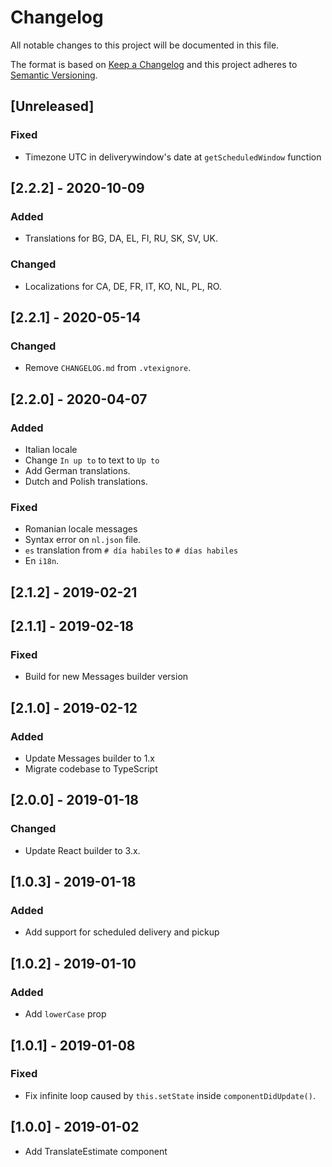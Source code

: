 # Changelog

All notable changes to this project will be documented in this file.

The format is based on [Keep a Changelog](http://keepachangelog.com/en/1.0.0/)
and this project adheres to [Semantic Versioning](http://semver.org/spec/v2.0.0.html).

## [Unreleased]

### Fixed
- Timezone UTC in deliverywindow's date at `getScheduledWindow` function
## [2.2.2] - 2020-10-09
### Added
- Translations for BG, DA, EL, FI, RU, SK, SV, UK.

### Changed
- Localizations for CA, DE, FR, IT, KO, NL, PL, RO.

## [2.2.1] - 2020-05-14
### Changed
- Remove `CHANGELOG.md` from `.vtexignore`.

## [2.2.0] - 2020-04-07
### Added
- Italian locale
- Change `In up to` to text to `Up to`
- Add German translations.
- Dutch and Polish translations.

### Fixed
- Romanian locale messages
- Syntax error on `nl.json` file.
- `es` translation from `# día habiles` to `# días habiles`
- En `i18n`.

## [2.1.2] - 2019-02-21

## [2.1.1] - 2019-02-18
### Fixed
- Build for new Messages builder version

## [2.1.0] - 2019-02-12
### Added
- Update Messages builder to 1.x
- Migrate codebase to TypeScript

## [2.0.0] - 2019-01-18
### Changed
- Update React builder to 3.x.

## [1.0.3] - 2019-01-18
### Added
- Add support for scheduled delivery and pickup

## [1.0.2] - 2019-01-10
### Added
- Add `lowerCase` prop

## [1.0.1] - 2019-01-08
### Fixed
- Fix infinite loop caused by `this.setState` inside `componentDidUpdate()`.

## [1.0.0] - 2019-01-02
- Add TranslateEstimate component
